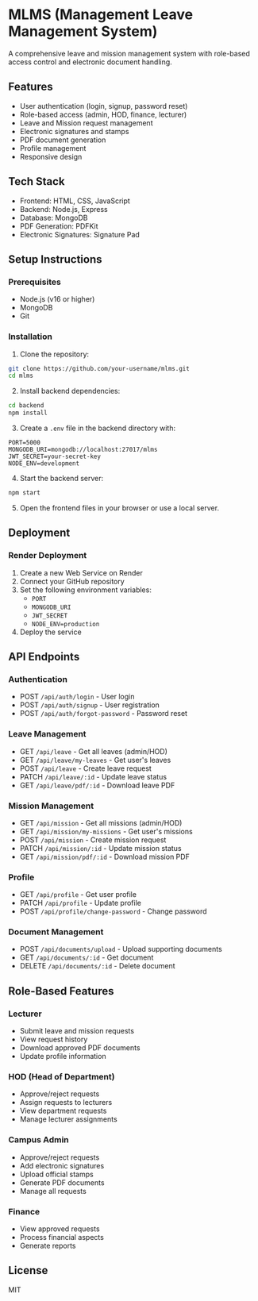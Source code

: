 # MLMS (Management Leave Management System)

A comprehensive leave and mission management system with role-based access control and electronic document handling.

## Features

- User authentication (login, signup, password reset)
- Role-based access (admin, HOD, finance, lecturer)
- Leave and Mission request management
- Electronic signatures and stamps
- PDF document generation
- Profile management
- Responsive design

## Tech Stack

- Frontend: HTML, CSS, JavaScript
- Backend: Node.js, Express
- Database: MongoDB
- PDF Generation: PDFKit
- Electronic Signatures: Signature Pad

## Setup Instructions

### Prerequisites

- Node.js (v16 or higher)
- MongoDB
- Git

### Installation

1. Clone the repository:
```bash
git clone https://github.com/your-username/mlms.git
cd mlms
```

2. Install backend dependencies:
```bash
cd backend
npm install
```

3. Create a `.env` file in the backend directory with:
```
PORT=5000
MONGODB_URI=mongodb://localhost:27017/mlms
JWT_SECRET=your-secret-key
NODE_ENV=development
```

4. Start the backend server:
```bash
npm start
```

5. Open the frontend files in your browser or use a local server.

## Deployment

### Render Deployment

1. Create a new Web Service on Render
2. Connect your GitHub repository
3. Set the following environment variables:
   - `PORT`
   - `MONGODB_URI`
   - `JWT_SECRET`
   - `NODE_ENV=production`
4. Deploy the service

## API Endpoints

### Authentication
- POST `/api/auth/login` - User login
- POST `/api/auth/signup` - User registration
- POST `/api/auth/forgot-password` - Password reset

### Leave Management
- GET `/api/leave` - Get all leaves (admin/HOD)
- GET `/api/leave/my-leaves` - Get user's leaves
- POST `/api/leave` - Create leave request
- PATCH `/api/leave/:id` - Update leave status
- GET `/api/leave/pdf/:id` - Download leave PDF

### Mission Management
- GET `/api/mission` - Get all missions (admin/HOD)
- GET `/api/mission/my-missions` - Get user's missions
- POST `/api/mission` - Create mission request
- PATCH `/api/mission/:id` - Update mission status
- GET `/api/mission/pdf/:id` - Download mission PDF

### Profile
- GET `/api/profile` - Get user profile
- PATCH `/api/profile` - Update profile
- POST `/api/profile/change-password` - Change password

### Document Management
- POST `/api/documents/upload` - Upload supporting documents
- GET `/api/documents/:id` - Get document
- DELETE `/api/documents/:id` - Delete document

## Role-Based Features

### Lecturer
- Submit leave and mission requests
- View request history
- Download approved PDF documents
- Update profile information

### HOD (Head of Department)
- Approve/reject requests
- Assign requests to lecturers
- View department requests
- Manage lecturer assignments

### Campus Admin
- Approve/reject requests
- Add electronic signatures
- Upload official stamps
- Generate PDF documents
- Manage all requests

### Finance
- View approved requests
- Process financial aspects
- Generate reports

## License

MIT 